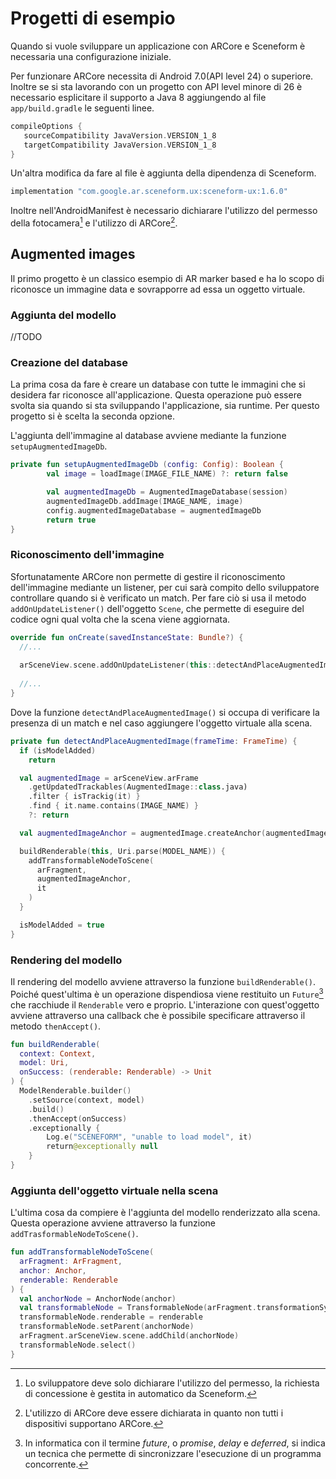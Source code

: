 # Progetti di esempio

Quando si vuole sviluppare un applicazione con ARCore e Sceneform è necessaria una configurazione iniziale.

Per funzionare ARCore necessita di Android 7.0(API level 24) o superiore.
Inoltre se si sta lavorando con un progetto con API level minore di 26 è necessario esplicitare il supporto a Java 8 aggiungendo al file `app/build.gradle` le seguenti linee.

```gradle
compileOptions {
   sourceCompatibility JavaVersion.VERSION_1_8
   targetCompatibility JavaVersion.VERSION_1_8
}
```

Un'altra modifica da fare al file è aggiunta della dipendenza di Sceneform.

```gradle
implementation "com.google.ar.sceneform.ux:sceneform-ux:1.6.0"
```

Inoltre nell'AndroidManifest è necessario dichiarare l'utilizzo del permesso della fotocamera[^camera] e l'utilizzo di ARCore[^arcore].

## Augmented images

Il primo progetto è un classico esempio di AR marker based e ha lo scopo di riconosce un immagine data e sovrapporre ad essa un oggetto virtuale.

### Aggiunta del modello

//TODO

### Creazione del database

La prima cosa da fare è creare un database con tutte le immagini che si desidera far riconosce all'applicazione. Questa operazione può essere svolta sia quando si sta sviluppando l'applicazione, sia runtime. Per questo progetto si è scelta la seconda opzione.

L'aggiunta dell'immagine al database avviene mediante la funzione `setupAugmentedImageDb`.

```kotlin
private fun setupAugmentedImageDb (config: Config): Boolean {
        val image = loadImage(IMAGE_FILE_NAME) ?: return false

        val augmentedImageDb = AugmentedImageDatabase(session)
        augmentedImageDb.addImage(IMAGE_NAME, image)
        config.augmentedImageDatabase = augmentedImageDb
        return true
}
```

### Riconoscimento dell'immagine

Sfortunatamente ARCore non permette di gestire il riconoscimento dell'immagine mediante un listener, per cui sarà compito dello sviluppatore controllare quando si è verificato un match.
Per fare ciò si usa il metodo `addOnUpdateListener()` dell'oggetto `Scene`, che permette di eseguire del codice ogni qual volta che la scena viene aggiornata.

```kotlin
override fun onCreate(savedInstanceState: Bundle?) {
  //...
  
  arSceneView.scene.addOnUpdateListener(this::detectAndPlaceAugmentedImage)
  
  //...
}
```

Dove la funzione `detectAndPlaceAugmentedImage()` si occupa di verificare la presenza di un match e nel caso aggiungere l'oggetto virtuale alla scena.

```kotlin
private fun detectAndPlaceAugmentedImage(frameTime: FrameTime) {
  if (isModelAdded)
    return

  val augmentedImage = arSceneView.arFrame
    .getUpdatedTrackables(AugmentedImage::class.java)
    .filter { isTrackig(it) }
    .find { it.name.contains(IMAGE_NAME) }
    ?: return

  val augmentedImageAnchor = augmentedImage.createAnchor(augmentedImage.centerPose)

  buildRenderable(this, Uri.parse(MODEL_NAME)) {
    addTransformableNodeToScene(
      arFragment,
      augmentedImageAnchor,
      it
    )
  }

  isModelAdded = true
}
```

### Rendering del modello

Il rendering del modello avviene attraverso la funzione `buildRenderable()`.
Poiché quest'ultima è un operazione dispendiosa viene restituito un `Future`[^future] che racchiude il `Renderable` vero e proprio.
L'interazione con quest'oggetto avviene attraverso una callback che è possibile specificare attraverso il metodo `thenAccept()`.

```kotlin
fun buildRenderable(
  context: Context,
  model: Uri,
  onSuccess: (renderable: Renderable) -> Unit
) {
  ModelRenderable.builder()
    .setSource(context, model)
    .build()
    .thenAccept(onSuccess)
    .exceptionally {
        Log.e("SCENEFORM", "unable to load model", it)
        return@exceptionally null
    }
}
```

### Aggiunta dell'oggetto virtuale nella scena

L'ultima cosa da compiere è l'aggiunta del modello renderizzato alla scena.
Questa operazione avviene attraverso la funzione `addTrasformableNodeToScene()`.

```kotlin
fun addTransformableNodeToScene(
  arFragment: ArFragment,
  anchor: Anchor,
  renderable: Renderable
) {
  val anchorNode = AnchorNode(anchor)
  val transformableNode = TransformableNode(arFragment.transformationSystem)
  transformableNode.renderable = renderable
  transformableNode.setParent(anchorNode)
  arFragment.arSceneView.scene.addChild(anchorNode)
  transformableNode.select()
}
```

[^camera]: Lo sviluppatore deve solo dichiarare l'utilizzo del permesso, la richiesta di concessione è gestita in automatico da Sceneform.
[^arcore]: L'utilizzo di ARCore deve essere dichiarata in quanto non tutti i dispositivi supportano ARCore.
[^future]: In informatica con il termine *future*, o *promise*, *delay* e *deferred*, si indica un tecnica che permette di sincronizzare l'esecuzione di un programma concorrente.
